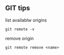 ## GIT tips
list availablw origins
```text
git remote -v
```
remove origin
```text
git remote remove <name>
```
